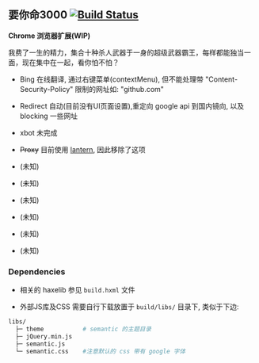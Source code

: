 要你命3000 [![Build Status](https://travis-ci.org/R32/YaoNiMing3000.svg?branch=master)](https://travis-ci.org/R32/YaoNiMing3000)
--------

**Chrome 浏览器扩展(WIP)** 

我费了一生的精力，集合十种杀人武器于一身的超级武器霸王，每样都能独当一面，现在集中在一起，看你怕不怕？

 - Bing 在线翻译, 通过右键菜单(contextMenu), 但不能处理带 "Content-Security-Policy" 限制的网址如: "github.com"

 - Redirect 自动(目前没有UI页面设置),重定向 google api 到国内镜向, 以及 blocking 一些网址

 - xbot 未完成
 
 - ~~Proxy~~ 目前使用 [lantern](https://github.com/getlantern/lantern), 因此移除了这项
 
 - (未知) 
 
 - (未知)
 
 - (未知)
 
 - (未知)
 
 - (未知)
 
 - (未知)

### Dependencies

 * 相关的 haxelib 参见 `build.hxml` 文件 

 * 外部JS库及CSS 需要自行下载放置于 `build/libs/` 目录下, 类似于下边:
 
```bash
libs/
  ├─ theme           # semantic 的主题目录
  ├─ jQuery.min.js
  ├─ semantic.js
  └─ semantic.css    #注意默认的 css 带有 google 字体
```